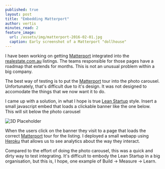 ```yaml
---
published: true
layout: post
title: "Embedding Matterport"
author: vertis
minutes_read: 2
feature_image:
  url: /assets/img/matterport-2016-02-01.jpg
  caption: Early screenshot of a Matterport "dollhouse"
---
```


I have been working on getting [Matterport](https://matterport.com) integrated into the [realestate.com.au](https://realestate.com.au) listings. The teams responsible for those pages have a roadmap that extends for months. This is not an unusual problem within a big company.

The best way of testing is to put the [Matterport](https://matterport.com) tour into the photo carousel. Unfortunately, that's difficult due to it's design. It was not designed to accomodate the things that we now want it to do.

I came up with a solution, in what I hope is true [Lean Startup](https://theleanstartup.com) style. Insert a small javascript embed that loads a clickable banner like the one below. This will sit below the photo carousel

![3D Placeholder](https://imagedelivery.net/oX4qJVfXHjtomqEsf4Y2wg/2027c562-ef94-42f8-ab96-7a1d4759ed00/w=800)

When the users click on the banner they visit to a page that loads the correct [Matterport](https://matterport.com) tour for the listing. I deployed a small webapp using [Heroku](https://heroku.com) that allows us to see analytics about the way they interact.

Compared to the effort of doing the photo carousel, this was a quick and dirty way to test integrating. It's difficult to embody the Lean Startup in a big organisation, but this is, I hope, one example of Build -> Measure -> Learn.